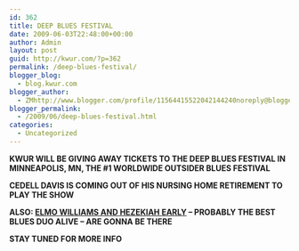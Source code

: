 ```yaml
---
id: 362
title: DEEP BLUES FESTIVAL
date: 2009-06-03T22:48:00+00:00
author: Admin
layout: post
guid: http://kwur.com/?p=362
permalink: /deep-blues-festival/
blogger_blog:
  - blog.kwur.com
blogger_author:
  - ZMhttp://www.blogger.com/profile/11564415522042144240noreply@blogger.com
blogger_permalink:
  - /2009/06/deep-blues-festival.html
categories:
  - Uncategorized
---
```

<div class="pf-content">
  <p>
    <span style="font-weight:bold;">KWUR WILL BE GIVING AWAY TICKETS TO THE DEEP BLUES FESTIVAL IN MINNEAPOLIS, MN, THE #1 WORLDWIDE OUTSIDER BLUES FESTIVAL</span>
  </p>
  
  <p>
    <span style="font-weight:bold;">CEDELL DAVIS IS COMING OUT OF HIS NURSING HOME RETIREMENT TO PLAY THE SHOW</span>
  </p>
  
  <p>
  </p>
  
  <p>
    <span style="font-weight:bold;">ALSO: <a href="http://www.myspace.com/elmowilliamshezekiahearly">ELMO WILLIAMS AND HEZEKIAH EARLY</a> – PROBABLY THE BEST BLUES DUO ALIVE – ARE GONNA BE THERE</span>
  </p>
  
  <p>
    <span style="font-weight:bold;">STAY TUNED FOR MORE INFO</span>
  </p>
</div>